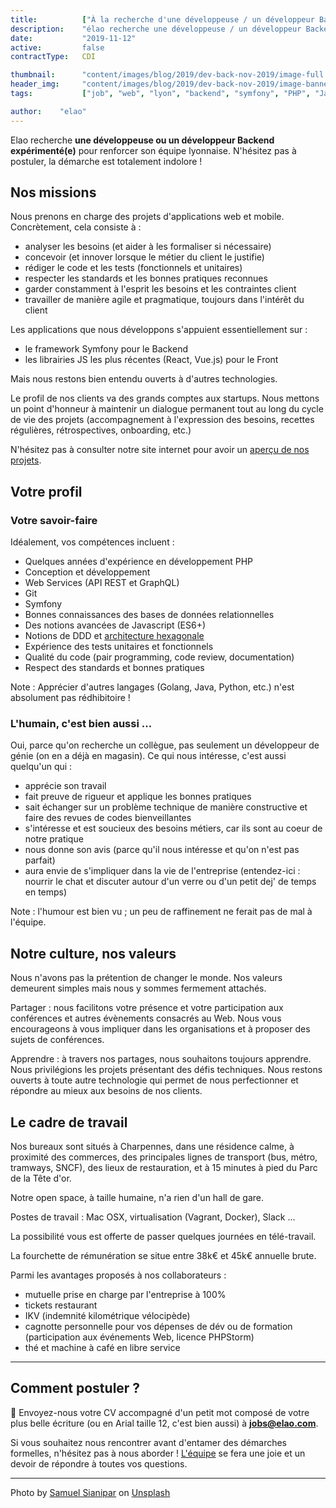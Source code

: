 ```yaml
---
title:          ["À la recherche d'une développeuse / un développeur Backend"]
description:    "élao recherche une développeuse / un développeur Backend à Lyon."
date:           "2019-11-12"
active:         false
contractType:   CDI

thumbnail:      "content/images/blog/2019/dev-back-nov-2019/image-full.jpg"
header_img:     "content/images/blog/2019/dev-back-nov-2019/image-banner.jpg"
tags:           ["job", "web", "lyon", "backend", "symfony", "PHP", "Javascript"]

author:    "elao"
---
```


Elao recherche **une développeuse ou un développeur Backend expérimenté(e)** pour renforcer son équipe lyonnaise. N'hésitez pas à postuler, la démarche est totalement indolore !

<!--more-->

## Nos missions

Nous prenons en charge des projets d'applications web et mobile. Concrètement, cela consiste à :

- analyser les besoins (et aider à les formaliser si nécessaire)
- concevoir (et innover lorsque le métier du client le justifie)
- rédiger le code et les tests (fonctionnels et unitaires)
- respecter les standards et les bonnes pratiques reconnues
- garder constamment à l'esprit les besoins et les contraintes client
- travailler de manière agile et pragmatique, toujours dans l'intérêt du client

Les applications que nous développons s'appuient essentiellement sur :

- le framework Symfony pour le Backend
- les librairies JS les plus récentes (React, Vue.js) pour le Front

Mais nous restons bien entendu ouverts à d'autres technologies.

Le profil de nos clients va des grands comptes aux startups. Nous mettons un point d'honneur à maintenir un dialogue permanent tout au long du cycle de vie des projets (accompagnement à l'expression des besoins, recettes régulières, rétrospectives, onboarding, etc.)

N'hésitez pas à consulter notre site internet pour avoir un [aperçu de nos projets](https://www.elao.com/nos-experiences/).

## Votre profil

### Votre savoir-faire

Idéalement, vos compétences incluent :

- Quelques années d'expérience en développement PHP
- Conception et développement
- Web Services (API REST et GraphQL)
- Git
- Symfony
- Bonnes connaissances des bases de données relationnelles
- Des notions avancées de Javascript (ES6+)
- Notions de DDD et [architecture hexagonale](../blog/dev/architecture-hexagonale-symfony.md)
- Expérience des tests unitaires et fonctionnels
- Qualité du code (pair programming, code review, documentation)
- Respect des standards et bonnes pratiques

Note : Apprécier d'autres langages (Golang, Java, Python, etc.) n'est absolument pas rédhibitoire !

### L'humain, c'est bien aussi ...

Oui, parce qu'on recherche un collègue, pas seulement un développeur de génie (on en a déjà en magasin). Ce qui nous intéresse, c'est aussi quelqu'un qui :

- apprécie son travail
- fait preuve de rigueur et applique les bonnes pratiques
- sait échanger sur un problème technique de manière constructive et faire des revues de codes bienveillantes
- s'intéresse et est soucieux des besoins métiers, car ils sont au coeur de notre pratique
- nous donne son avis (parce qu'il nous intéresse et qu'on n'est pas parfait)
- aura envie de s'impliquer dans la vie de l'entreprise (entendez-ici : nourrir le chat et discuter autour d'un verre ou d'un petit dej' de temps en temps)

Note : l'humour est bien vu ; un peu de raffinement ne ferait pas de mal à l'équipe.

## Notre culture, nos valeurs

Nous n'avons pas la prétention de changer le monde. Nos valeurs demeurent simples mais nous y sommes fermement attachés.

Partager : nous facilitons votre présence et votre participation aux conférences et autres évènements consacrés au Web. Nous vous encourageons à vous impliquer dans les organisations et à proposer des sujets de conférences.

Apprendre : à travers nos partages, nous souhaitons toujours apprendre. Nous privilégions les projets présentant des défis techniques. Nous restons ouverts à toute autre technologie qui permet de nous perfectionner et répondre au mieux aux besoins de nos clients.

## Le cadre de travail

Nos bureaux sont situés à Charpennes, dans une résidence calme, à proximité des commerces, des principales lignes de transport (bus, métro, tramways, SNCF), des lieux de restauration, et à 15 minutes à pied du Parc de la Tête d'or.

Notre open space, à taille humaine, n'a rien d'un hall de gare.

Postes de travail : Mac OSX, virtualisation (Vagrant, Docker), Slack ...

La possibilité vous est offerte de passer quelques journées en télé-travail.

La fourchette de rémunération se situe entre 38k€ et 45k€ annuelle brute.

Parmi les avantages proposés à nos collaborateurs :

* mutuelle prise en charge par l'entreprise à 100%
* tickets restaurant
* IKV (indemnité kilométrique vélocipède)
* cagnotte personnelle pour vos dépenses de dév ou de formation (participation aux événements Web, licence PHPStorm)
* thé et machine à café en libre service

-----------------------------------------------------------------------------------------------------------------

## Comment postuler ?

<span class="side-note">📨</span>  Envoyez-nous votre CV accompagné d'un petit mot composé de votre plus belle écriture (ou en Arial taille 12, c'est bien aussi) à **jobs@elao.com**.

Si vous souhaitez nous rencontrer avant d'entamer des démarches formelles, n'hésitez pas à nous aborder ! [L'équipe](https://www.elao.com/la-tribu/) se fera une joie et un devoir de répondre à toutes vos questions.

---

<div>Photo by <a href="https://unsplash.com/photos/4TNd3hsW3PM">Samuel Sianipar</a> on <a href="https://unsplash.com">Unsplash</a></div>
